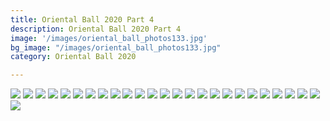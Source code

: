 ```yaml
---
title: Oriental Ball 2020 Part 4
description: Oriental Ball 2020 Part 4
image: '/images/oriental_ball_photos133.jpg'
bg_image: "/images/oriental_ball_photos133.jpg"
category: Oriental Ball 2020

---
```


![](/images/oriental_ball_photos151.jpg)
![](/images/oriental_ball_photos152.jpg)
![](/images/oriental_ball_photos153.jpg)
![](/images/oriental_ball_photos154.jpg)
![](/images/oriental_ball_photos155.jpg)
![](/images/oriental_ball_photos156.jpg)
![](/images/oriental_ball_photos157.jpg)
![](/images/oriental_ball_photos158.jpg)
![](/images/oriental_ball_photos159.jpg)
![](/images/oriental_ball_photos160.jpg)
![](/images/oriental_ball_photos161.jpg)
![](/images/oriental_ball_photos162.jpg)
![](/images/oriental_ball_photos163.jpg)
![](/images/oriental_ball_photos164.jpg)
![](/images/oriental_ball_photos165.jpg)
![](/images/oriental_ball_photos166.jpg)
![](/images/oriental_ball_photos167.jpg)
![](/images/oriental_ball_photos168.jpg)
![](/images/oriental_ball_photos169.jpg)
![](/images/oriental_ball_photos170.jpg)
![](/images/oriental_ball_photos171.jpg)
![](/images/oriental_ball_photos172.jpg)
![](/images/oriental_ball_photos173.jpg)
![](/images/oriental_ball_photos174.jpg)
![](/images/oriental_ball_photos175.jpg)
![](/images/oriental_ball_photos176.jpg)
